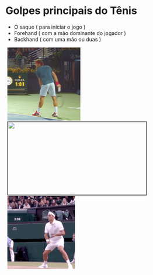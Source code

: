 # Golpes principais do Tênis  
  
 - O saque ( para iniciar o jogo )
 - Forehand ( com a mão dominante do jogador )
 - Backhand (  com uma mão ou duas )

<p>
  <img height="200px" src="https://raw.githubusercontent.com/ch-m-mueller/apresentacao-tenis/refs/heads/main/source/content/tenis/img/golpe-service.gif" alt="" hspace="5px" />

  <img style="border:1px solid black" onclick="this.src=this.src_orig;alert(this.src_orig);" width="380px" height="200px" src="https://raw.githubusercontent.com/ch-m-mueller/apresentacao-tenis/refs/heads/main/source/content/tenis/img/golpe-forehand.gif" src_orig="https://raw.githubusercontent.com/ch-m-mueller/apresentacao-tenis/refs/heads/main/source/content/tenis/img/golpe-forehand.gif" alt="" hspace="5px" />
  <img height="200px" src="https://raw.githubusercontent.com/ch-m-mueller/apresentacao-tenis/refs/heads/main/source/content/tenis/img/golpe-backhand.gif" alt="" hspace="5px" />
</p>
